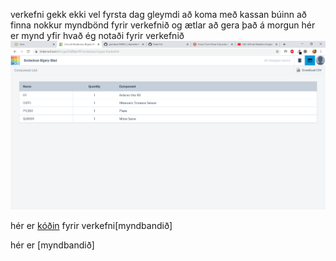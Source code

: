 verkefni gekk ekki vel fyrsta dag gleymdi að koma með kassan 
búinn að finna nokkur myndbönd fyrir verkefnið og ætlar að gera það á morgun
hér er mynd yfir hvað ég notaði fyrir verkefnið
![upplysingar](https://github.com/agustbirgir/verk_lokaverk/blob/master/tinkercad.png)

hér er [kóðin](https://github.com/agustbirgir/verk_lokaverk/blob/master/lokaverk.ino) fyrir verkefni[myndbandið]

hér er [myndbandið]
